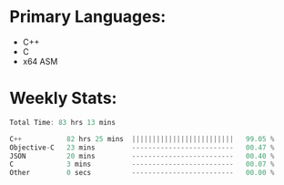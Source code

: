 # Primary Languages:
- C++
- C
- x64 ASM

# Weekly Stats:
<!--START_SECTION:waka-->

```C++
Total Time: 83 hrs 13 mins

C++           82 hrs 25 mins  |||||||||||||||||||||||||   99.05 %
Objective-C   23 mins         -------------------------   00.47 %
JSON          20 mins         -------------------------   00.40 %
C             3 mins          -------------------------   00.07 %
Other         0 secs          -------------------------   00.00 %
```

<!--END_SECTION:waka-->


